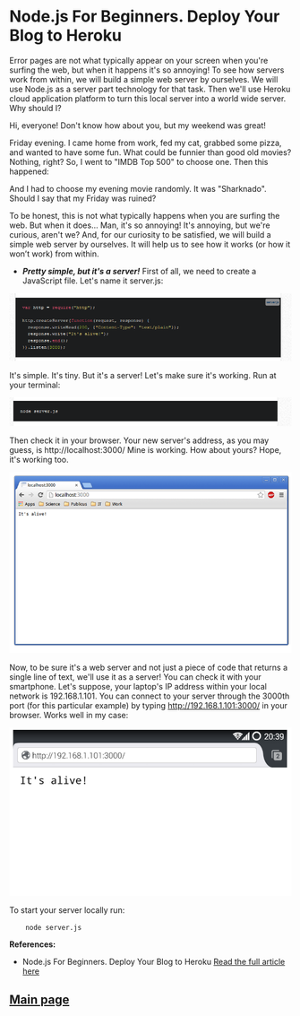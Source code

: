 # Node.js For Beginners. Deploy Your Blog to Heroku

Error pages are not what typically appear on your screen when you're surfing the web, but when it happens it's so annoying! To see how servers work from within, we will build a simple web server by ourselves. We will use Node.js as a server part technology for that task. Then we'll use Heroku cloud application platform to turn this local server into a world wide server.
Why should I?

Hi, everyone! Don't know how about you, but my weekend was great!

Friday evening. I came home from work, fed my cat, grabbed some pizza, and wanted to have some fun. What could be funnier than good old movies? Nothing, right? So, I went to "IMDB Top 500" to choose one. Then this happened:

And I had to choose my evening movie randomly. It was "Sharknado". Should I say that my Friday was ruined?

To be honest, this is not what typically happens when you are surfing the web. But when it does... Man, it's so annoying! It's annoying, but we're curious, aren't we? And, for our curiosity to be satisfied, we will build a simple web server by ourselves. It will help us to see how it works (or how it won’t work) from within.

- ***Pretty simple, but it's a server!***
First of all, we need to create a JavaScript file. Let's name it server.js:

![server](/301classes/Images301/server1.png)

It's simple. It's tiny. But it's a server! Let's make sure it's working. Run at your terminal:

![server](/301classes/Images301/server2.png)

Then check it in your browser. Your new server's address, as you may guess, is http://localhost:3000/ Mine is working. How about yours? Hope, it's working too.

![server](/301classes/Images301/server3.png)

Now, to be sure it's a web server and not just a piece of code that returns a single line of text, we'll use it as a server! You can check it with your smartphone. Let's suppose, your laptop's IP address within your local network is 192.168.1.101. You can connect to your server through the 3000th port (for this particular example) by typing http://192.168.1.101:3000/ in your browser. Works well in my case:

![server](/301classes/Images301/server4.png)

To start your server locally run:

        node server.js

**References:**

- Node.js For Beginners. Deploy Your Blog to Heroku [Read the full article here](https://howtonode.org/deploy-blog-to-heroku)

## [Main page](https://amjadmesmar.github.io/reading-notes/)
